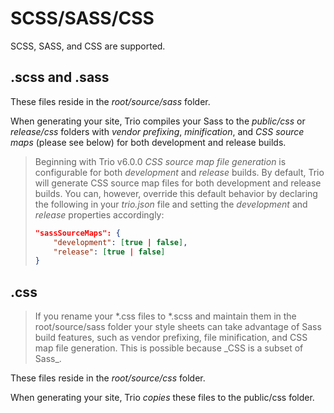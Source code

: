 <!--
template: docpage
title: SCSS/SASS/CSS - Trio
appendToTarget: true
activeHeaderItem: 2
activeDocIndexItem: 16
-->

# SCSS/SASS/CSS

SCSS, SASS, and CSS are supported.

## .scss and .sass

These files reside in the _root/source/sass_ folder.

When generating your site, Trio compiles your Sass to the _public/css_ or _release/css_ folders with _vendor prefixing_, _minification_, and _CSS source maps_ (please see below) for both development and release builds.

<blockquote class="note-tip">Beginning with Trio v6.0.0 <em>CSS source map file generation</em> is configurable for both <em>development</em> and <em>release</em> builds. By default, Trio will generate CSS source map files for both development and release builds. You can, however, override this default behavior by declaring the following in your <em>trio.json</em> file and setting the <em>development</em> and <em>release</em> properties accordingly:

```json
"sassSourceMaps": {
    "development": [true | false],
    "release": [true | false]
}
```
</blockquote>

## .css

<blockquote class="note-tip">
If you rename your *.css files to *.scss and maintain them in the root/source/sass folder your style sheets can take advantage of Sass build features, such as vendor prefixing, file minification, and CSS map file generation. This is possible because _CSS is a subset of Sass_.
</blockquote>

These files reside in the _root/source/css_ folder.

When generating your site, Trio _copies_ these files to the public/css folder.
